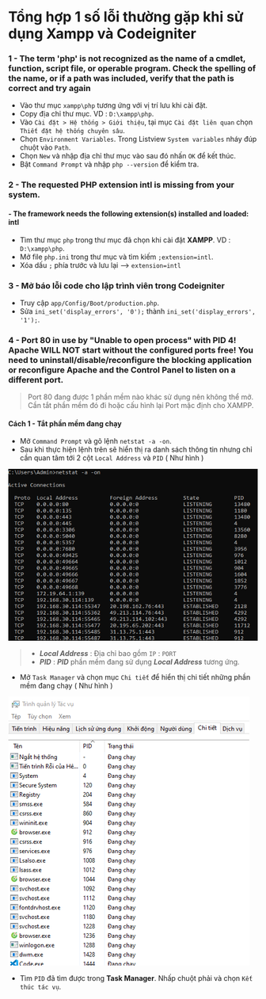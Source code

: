 # Tổng hợp 1 số lỗi thường gặp khi sử dụng Xampp và Codeigniter
### 1 - The term 'php' is not recognized as the name of a cmdlet, function, script file, or operable program. Check the spelling of the name, or if a path was included, verify that the path is correct and try again
- Vào thư mục `xampp\php` tương ứng với vị trí lưu khi cài đặt.
- Copy địa chỉ thư mục. VD : `D:\xampp\php`.
- Vào `Cài đặt > Hệ thống > Giới thiệu`, tại mục `Cài đặt liên quan` chọn `Thiết đặt hệ thống chuyên sâu`.
- Chọn `Environment Variables`. Trong Listview `System variables` nháy đúp chuột vào `Path`.
- Chọn `New` và nhập địa chỉ thư mục vào sau đó nhấn `OK` để kết thúc.
- Bật `Command Prompt` và nhập `php --version` để kiểm tra.

### 2 - The requested PHP extension intl is missing from your system.
#### - The framework needs the following extension(s) installed and loaded: intl
- Tìm thư mục `php` trong thư mục đã chọn khi cài đặt **XAMPP**. VD : `D:\xampp\php`.
- Mở file `php.ini` trong thư mục và tìm kiếm `;extension=intl`.
- Xóa dấu `;` phía trước và lưu lại --> `extension=intl`

### 3 - Mở báo lỗi code cho lập trình viên trong Codeigniter
- Truy cập `app/Config/Boot/production.php`. 
- Sửa `ini_set('display_errors', '0');` thành `ini_set('display_errors', '1');`.

### 4 - Port 80 in use by "Unable to open process" with PID 4! Apache WILL NOT start without the configured ports free! You need to uninstall/disable/reconfigure the blocking application or reconfigure Apache and the Control Panel to listen on a different port.
> Port 80 đang được 1 phần mềm nào khác sử dụng nên không thể mở. Cần tắt phần mềm đó đi hoặc cấu hình lại Port mặc định cho XAMPP.
#### Cách 1 - Tắt phần mềm đang chạy
- Mở `Command Prompt` và gõ lệnh `netstat -a -on`.
- Sau khi thực hiện lệnh trên sẽ hiển thị ra danh sách thông tin nhưng chỉ cần quan tâm tới 2 cột `Local Address` và `PID` ( Như hình )

![netstat-a-on](./Images/netstat-a-on.png)
>
>    - ***Local Address*** : Địa chỉ bao gồm `IP` : `PORT`
>    - ***PID*** : ***PID*** phần mềm đang sử dụng ***Local Address*** tương ứng.
>
- Mở `Task Manager` và chọn mục `Chi tiết` để hiển thị chi tiết những phần mềm đang chạy ( Như hình )

![task-manager](./Images/task-manager.png)
- Tìm `PID` đã tìm được trong **Task Manager**. Nhấp chuột phải và chọn `Kết thúc tác vụ`.